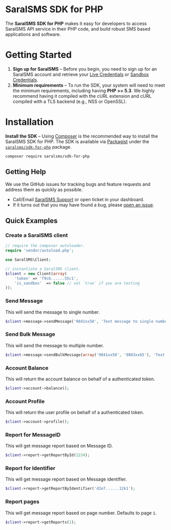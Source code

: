 # SaralSMS SDK for PHP

The **SaralSMS SDK for PHP** makes it easy for developers to access SaralSMS API service in their PHP code, and build robust SMS based applications and software.

# Getting Started
1. **Sign up for SaralSMS** – Before you begin, you need to sign up for an SaralSMS account and retrieve your [Live Credentials] or [Sandbox Credentials].
2. **Minimum requirements** – To run the SDK, your system will need to meet the minimum requirements, including having **PHP >= 5.3**. We highly recommend having it compiled with the cURL extension and cURL compiled with a TLS backend (e.g., NSS or OpenSSL).

# Installation
**Install the SDK** – Using [Composer] is the recommended way to install the SaralSMS SDK for PHP. The SDK is available via [Packagist] under the [`saralsms/sdk-for-php`][install-packagist] package.
```
composer require saralsms/sdk-for-php
```

## Getting Help
We use the GitHub issues for tracking bugs and feature requests and address them as quickly as possible.

* Call/Email [SaralSMS Support](https://saralsms.com/#contact) or open ticket in your dashboard.
* If it turns out that you may have found a bug, please [open an issue](https://github.com/saralsms/sdk-for-php/issues/new).

## Quick Examples

### Create a SaralSMS client

```php
// require the composer autoloader.
require 'vendor/autoload.php';

use SaralSMS\Client;

// instantiate a SaralSMS client.
$client = new Client(array(
    'token' => 'f9c6......55c1',
    'is_sandbox'  => false // set `true` if you are testing
));
```

### Send Message
This will send the message to single number.

```php
$client->message->sendMessage('9841xx58', 'Text message to single number.');
```

### Send Bulk Message
This will send the message to multiple number.

```php
$client->message->sendBulkMessage(array('9841xx58', '9803xx65'), 'Text message to multiple number.');
```

### Account Balance
This will return the account balance on behalf of a authenticated token.

```php
$client->account->balance();
```

### Account Profile
This will return the user profile on behalf of a authenticated token.
     
```php
$client->account->profile();
```

### Report for MessageID
This will get message report based on Message ID.
     
```php
$client->report->getReportById(1234);
```

### Report for Identifier
This will get message report based on Message identifier.
     
```php
$client->report->getReportByIdentifier('d2e7......12k1');
```

### Report pages
This will get message report based on page number. Defaults to page `1`.
     
```php
$client->report->getReports(1);
```

[Live Credentials]: https://app.saralsms.com
[Sandbox Credentials]: https://demo.saralsms.com

[composer]: http://getcomposer.org
[packagist]: http://packagist.org
[install-packagist]: https://packagist.org/packages/saralsms/sdk-for-php
